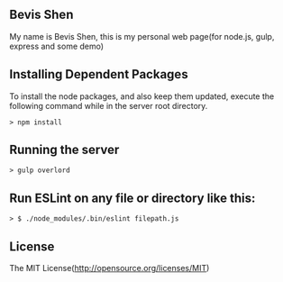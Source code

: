 ## Bevis Shen

My name is Bevis Shen, this is my personal web page(for node.js, gulp, express and some demo)

## Installing Dependent Packages

To install the node packages, and also keep them updated, execute the following command while in the server root directory.

```
> npm install

```

## Running the server

```
> gulp overlord

```

## Run ESLint on any file or directory like this:

```
> $ ./node_modules/.bin/eslint filepath.js

```


## License

The MIT License(http://opensource.org/licenses/MIT)